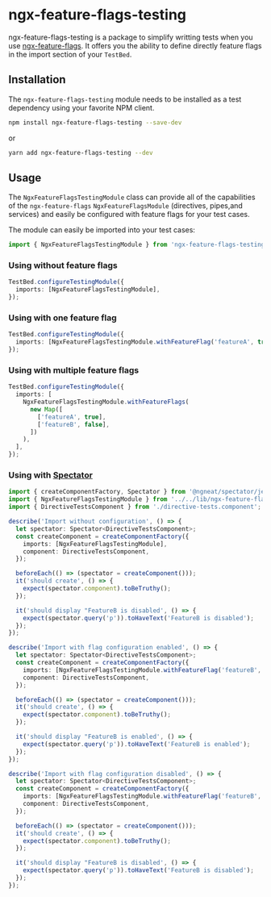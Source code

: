 # ngx-feature-flags-testing

ngx-feature-flags-testing is a package to simplify writting tests when you use [ngx-feature-flags](https://www.npmjs.com/package/ngx-feature-flags). It offers you the ability to define directly feature flags in the import section of your `TestBed`.

## Installation

The `ngx-feature-flags-testing` module needs to be installed as a test dependency using your favorite NPM client.

```sh
npm install ngx-feature-flags-testing --save-dev
```

or

```sh
yarn add ngx-feature-flags-testing --dev
```

## Usage

The `NgxFeatureFlagsTestingModule` class can provide all of the capabilities of the `ngx-feature-flags` `NgxFeatureFlagsModule` (directives, pipes,and services) and easily be configured with feature flags for your test cases.

The module can easily be imported into your test cases:

```ts
import { NgxFeatureFlagsTestingModule } from 'ngx-feature-flags-testing';
```

### Using without feature flags

```ts
TestBed.configureTestingModule({
  imports: [NgxFeatureFlagsTestingModule],
});
```

### Using with one feature flag

```ts
TestBed.configureTestingModule({
  imports: [NgxFeatureFlagsTestingModule.withFeatureFlag('featureA', true)],
});
```

### Using with multiple feature flags

```ts
TestBed.configureTestingModule({
  imports: [
    NgxFeatureFlagsTestingModule.withFeatureFlags(
      new Map([
        ['featureA', true],
        ['featureB', false],
      ])
    ),
  ],
});
```

### Using with [Spectator](https://www.npmjs.com/package/@ngneat/spectator)

```ts
import { createComponentFactory, Spectator } from '@ngneat/spectator/jest';
import { NgxFeatureFlagsTestingModule } from '../../lib/ngx-feature-flags-testing.module';
import { DirectiveTestsComponent } from './directive-tests.component';

describe('Import without configuration', () => {
  let spectator: Spectator<DirectiveTestsComponent>;
  const createComponent = createComponentFactory({
    imports: [NgxFeatureFlagsTestingModule],
    component: DirectiveTestsComponent,
  });

  beforeEach(() => (spectator = createComponent()));
  it('should create', () => {
    expect(spectator.component).toBeTruthy();
  });

  it('should display "FeatureB is disabled', () => {
    expect(spectator.query('p')).toHaveText('FeatureB is disabled');
  });
});

describe('Import with flag configuration enabled', () => {
  let spectator: Spectator<DirectiveTestsComponent>;
  const createComponent = createComponentFactory({
    imports: [NgxFeatureFlagsTestingModule.withFeatureFlag('featureB', true)],
    component: DirectiveTestsComponent,
  });

  beforeEach(() => (spectator = createComponent()));
  it('should create', () => {
    expect(spectator.component).toBeTruthy();
  });

  it('should display "FeatureB is enabled', () => {
    expect(spectator.query('p')).toHaveText('FeatureB is enabled');
  });
});

describe('Import with flag configuration disabled', () => {
  let spectator: Spectator<DirectiveTestsComponent>;
  const createComponent = createComponentFactory({
    imports: [NgxFeatureFlagsTestingModule.withFeatureFlag('featureB', false)],
    component: DirectiveTestsComponent,
  });

  beforeEach(() => (spectator = createComponent()));
  it('should create', () => {
    expect(spectator.component).toBeTruthy();
  });

  it('should display "FeatureB is disabled', () => {
    expect(spectator.query('p')).toHaveText('FeatureB is disabled');
  });
});
```

